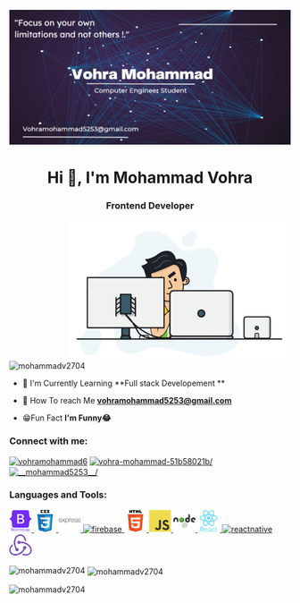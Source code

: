 ![logo](https://github.com/MohammadV2704/MohammadV2704/blob/main/Vohra.png)
<h1 align="center">Hi 👋, I'm Mohammad Vohra</h1>
<h3 align="center">Frontend Developer</h3>
<img align="right" alt="cpding" width="400" src="https://raw.githubusercontent.com/rajpratyush/rajpratyush/master/me_1.gif">
<p align="left"> <img src="https://komarev.com/ghpvc/?username=mohammadv2704&label=Profile%20views&color=0e75b6&style=flat" alt="mohammadv2704" /> </p>

- 🌴 I'm Currently Learning **Full stack Developement **
 
- 🎥 How To reach Me **vohramohammad5253@gmail.com**

- 😁Fun Fact **I'm Funny😂**

<h3 align="left">Connect with me:</h3>
<p align="left">
<a href="https://twitter.com/vohramohammad6" target="blank"><img align="center" src="https://raw.githubusercontent.com/rahuldkjain/github-profile-readme-generator/master/src/images/icons/Social/twitter.svg" alt="vohramohammad6" height="30" width="40" /></a>
<a href="https://linkedin.com/in/vohra-mohammad-51b58021b/" target="blank"><img align="center" src="https://raw.githubusercontent.com/rahuldkjain/github-profile-readme-generator/master/src/images/icons/Social/linked-in-alt.svg" alt="vohra-mohammad-51b58021b/" height="30" width="40" /></a>
<a href="https://instagram.com/__mohammad5253__/" target="blank"><img align="center" src="https://raw.githubusercontent.com/rahuldkjain/github-profile-readme-generator/master/src/images/icons/Social/instagram.svg" alt="__mohammad5253__/" height="30" width="40" /></a>
</p>

<h3 align="left">Languages and Tools:</h3>
<p align="left"> <a href="https://getbootstrap.com" target="_blank" rel="noreferrer"> <img src="https://raw.githubusercontent.com/devicons/devicon/master/icons/bootstrap/bootstrap-plain-wordmark.svg" alt="bootstrap" width="40" height="40"/> </a> <a href="https://www.w3schools.com/css/" target="_blank" rel="noreferrer"> <img src="https://raw.githubusercontent.com/devicons/devicon/master/icons/css3/css3-original-wordmark.svg" alt="css3" width="40" height="40"/> </a> <a href="https://expressjs.com" target="_blank" rel="noreferrer"> <img src="https://raw.githubusercontent.com/devicons/devicon/master/icons/express/express-original-wordmark.svg" alt="express" width="40" height="40"/> </a> <a href="https://firebase.google.com/" target="_blank" rel="noreferrer"> <img src="https://www.vectorlogo.zone/logos/firebase/firebase-icon.svg" alt="firebase" width="40" height="40"/> </a> <a href="https://www.w3.org/html/" target="_blank" rel="noreferrer"> <img src="https://raw.githubusercontent.com/devicons/devicon/master/icons/html5/html5-original-wordmark.svg" alt="html5" width="40" height="40"/> </a> <a href="https://developer.mozilla.org/en-US/docs/Web/JavaScript" target="_blank" rel="noreferrer"> <img src="https://raw.githubusercontent.com/devicons/devicon/master/icons/javascript/javascript-original.svg" alt="javascript" width="40" height="40"/> </a> <a href="https://nodejs.org" target="_blank" rel="noreferrer"> <img src="https://raw.githubusercontent.com/devicons/devicon/master/icons/nodejs/nodejs-original-wordmark.svg" alt="nodejs" width="40" height="40"/> </a> <a href="https://reactjs.org/" target="_blank" rel="noreferrer"> <img src="https://raw.githubusercontent.com/devicons/devicon/master/icons/react/react-original-wordmark.svg" alt="react" width="40" height="40"/> </a> <a href="https://reactnative.dev/" target="_blank" rel="noreferrer"> <img src="https://reactnative.dev/img/header_logo.svg" alt="reactnative" width="40" height="40"/> </a> <a href="https://redux.js.org" target="_blank" rel="noreferrer"> <img src="https://raw.githubusercontent.com/devicons/devicon/master/icons/redux/redux-original.svg" alt="redux" width="40" height="40"/> </a> </p>

<p><img align="left" src="https://github-readme-stats.vercel.app/api/top-langs?username=mohammadv2704&show_icons=true&locale=en&layout=compact" alt="mohammadv2704" /></p>

<p>&nbsp;<img align="center" src="https://github-readme-stats.vercel.app/api?username=mohammadv2704&show_icons=true&locale=en" alt="mohammadv2704" /></p>

<p><img align="center" src="https://github-readme-streak-stats.herokuapp.com/?user=mohammadv2704&" alt="mohammadv2704" /></p>
